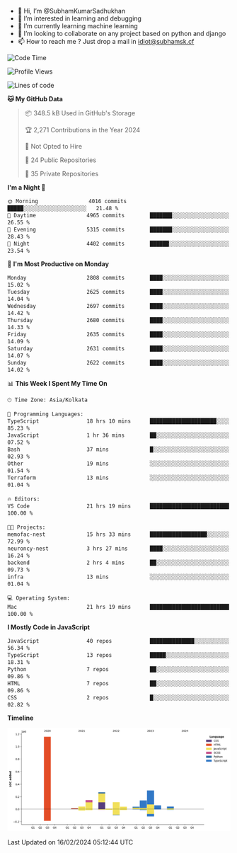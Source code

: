 - 👋 Hi, I’m @SubhamKumarSadhukhan
- 👀 I’m interested in learning and debugging
- 🌱 I’m currently learning machine learning
- 💞️ I’m looking to collaborate on any project based on python and django
- 📫 How to reach me ?
      Just drop a mail in idiot@subhamsk.cf

<!---
SubhamKumarSadhukhan/SubhamKumarSadhukhan is a ✨ special ✨ repository because its `README.md` (this file) appears on your GitHub profile.
You can click the Preview link to take a look at your changes.
--->


<!--START_SECTION:waka-->
![Code Time](http://img.shields.io/badge/Code%20Time-1%2C947%20hrs%2027%20mins-blue)

![Profile Views](http://img.shields.io/badge/Profile%20Views-0-blue)

![Lines of code](https://img.shields.io/badge/From%20Hello%20World%20I%27ve%20Written-2.4%20million%20lines%20of%20code-blue)

**🐱 My GitHub Data** 

> 📦 348.5 kB Used in GitHub's Storage 
 > 
> 🏆 2,271 Contributions in the Year 2024
 > 
> 🚫 Not Opted to Hire
 > 
> 📜 24 Public Repositories 
 > 
> 🔑 35 Private Repositories 
 > 
**I'm a Night 🦉** 

```text
🌞 Morning                4016 commits        █████░░░░░░░░░░░░░░░░░░░░   21.48 % 
🌆 Daytime                4965 commits        ███████░░░░░░░░░░░░░░░░░░   26.55 % 
🌃 Evening                5315 commits        ███████░░░░░░░░░░░░░░░░░░   28.43 % 
🌙 Night                  4402 commits        ██████░░░░░░░░░░░░░░░░░░░   23.54 % 
```
📅 **I'm Most Productive on Monday** 

```text
Monday                   2808 commits        ████░░░░░░░░░░░░░░░░░░░░░   15.02 % 
Tuesday                  2625 commits        ████░░░░░░░░░░░░░░░░░░░░░   14.04 % 
Wednesday                2697 commits        ████░░░░░░░░░░░░░░░░░░░░░   14.42 % 
Thursday                 2680 commits        ████░░░░░░░░░░░░░░░░░░░░░   14.33 % 
Friday                   2635 commits        ████░░░░░░░░░░░░░░░░░░░░░   14.09 % 
Saturday                 2631 commits        ████░░░░░░░░░░░░░░░░░░░░░   14.07 % 
Sunday                   2622 commits        ████░░░░░░░░░░░░░░░░░░░░░   14.02 % 
```


📊 **This Week I Spent My Time On** 

```text
🕑︎ Time Zone: Asia/Kolkata

💬 Programming Languages: 
TypeScript               18 hrs 10 mins      █████████████████████░░░░   85.23 % 
JavaScript               1 hr 36 mins        ██░░░░░░░░░░░░░░░░░░░░░░░   07.52 % 
Bash                     37 mins             █░░░░░░░░░░░░░░░░░░░░░░░░   02.93 % 
Other                    19 mins             ░░░░░░░░░░░░░░░░░░░░░░░░░   01.54 % 
Terraform                13 mins             ░░░░░░░░░░░░░░░░░░░░░░░░░   01.04 % 

🔥 Editors: 
VS Code                  21 hrs 19 mins      █████████████████████████   100.00 % 

🐱‍💻 Projects: 
memofac-nest             15 hrs 33 mins      ██████████████████░░░░░░░   72.99 % 
neuroncy-nest            3 hrs 27 mins       ████░░░░░░░░░░░░░░░░░░░░░   16.24 % 
backend                  2 hrs 4 mins        ██░░░░░░░░░░░░░░░░░░░░░░░   09.73 % 
infra                    13 mins             ░░░░░░░░░░░░░░░░░░░░░░░░░   01.04 % 

💻 Operating System: 
Mac                      21 hrs 19 mins      █████████████████████████   100.00 % 
```

**I Mostly Code in JavaScript** 

```text
JavaScript               40 repos            ██████████████░░░░░░░░░░░   56.34 % 
TypeScript               13 repos            █████░░░░░░░░░░░░░░░░░░░░   18.31 % 
Python                   7 repos             ██░░░░░░░░░░░░░░░░░░░░░░░   09.86 % 
HTML                     7 repos             ██░░░░░░░░░░░░░░░░░░░░░░░   09.86 % 
CSS                      2 repos             █░░░░░░░░░░░░░░░░░░░░░░░░   02.82 % 
```



**Timeline**

![Lines of Code chart](https://raw.githubusercontent.com/SubhamKumarSadhukhan/SubhamKumarSadhukhan/main/assets/bar_graph.png)


 Last Updated on 16/02/2024 05:12:44 UTC
<!--END_SECTION:waka-->
